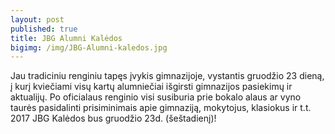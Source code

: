 ```yaml
---
layout: post
published: true
title: JBG Alumni Kalėdos
bigimg: /img/JBG-Alumni-kaledos.jpg
---
```

Jau tradiciniu renginiu tapęs įvykis gimnazijoje, vystantis gruodžio 23 dieną, į kurį kviečiami visų kartų alumniečiai išgirsti gimnazijos pasiekimų ir aktualijų. Po oficialaus renginio visi susiburia prie bokalo alaus ar vyno taurės pasidalinti prisiminimais apie gimnaziją, mokytojus, klasiokus ir t.t.
2017 JBG Kalėdos bus gruodžio 23d. (šeštadienį)!
